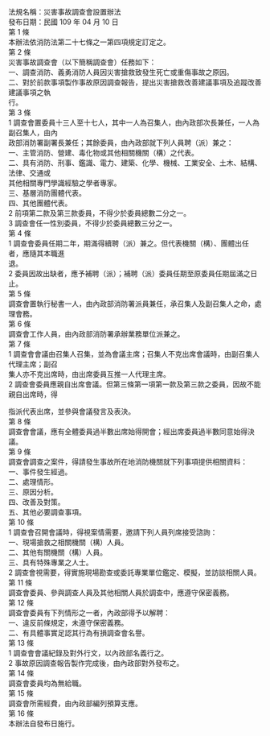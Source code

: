 法規名稱：災害事故調查會設置辦法  
發布日期：民國 109 年 04 月 10 日  
第 1 條  
本辦法依消防法第二十七條之一第四項規定訂定之。  
第 2 條  
災害事故調查會（以下簡稱調查會）任務如下：  
一、調查消防、義勇消防人員因災害搶救致發生死亡或重傷事故之原因。  
二、對於前款事項製作事故原因調查報告，提出災害搶救改善建議事項及追蹤改善建議事項之執  
行。  
第 3 條  
1 調查會置委員十三人至十七人，其中一人為召集人，由內政部次長兼任，一人為副召集人，由內  
政部消防署副署長兼任；其餘委員，由內政部就下列人員聘（派）兼之：  
一、主管消防、營建、毒化物或其他相關機關（構）之代表。  
二、具有消防、刑事、鑑識、電力、建築、化學、機械、工業安全、土木、結構、法律、交通或  
其他相關專門學識經驗之學者專家。  
三、基層消防團體代表。  
四、其他團體代表。  
2 前項第二款及第三款委員，不得少於委員總數二分之一。  
3 調查會任一性別委員，不得少於委員總數三分之一。  
第 4 條  
1 調查會委員任期二年，期滿得續聘（派）兼之。但代表機關（構）、團體出任者，應隨其本職進  
退。  
2 委員因故出缺者，應予補聘（派）；補聘（派）委員任期至原委員任期屆滿之日止。  
第 5 條  
調查會置執行秘書一人，由內政部消防署派員兼任，承召集人及副召集人之命，處理會務。  
第 6 條  
調查會工作人員，由內政部消防署承辦業務單位派兼之。  
第 7 條  
1 調查會會議由召集人召集，並為會議主席；召集人不克出席會議時，由副召集人代理主席；副召  
集人亦不克出席時，由出席委員互推一人代理主席。  
2 調查會委員應親自出席會議。但第三條第一項第一款及第三款之委員，因故不能親自出席時，得  


指派代表出席，並參與會議發言及表決。  
第 8 條  
調查會會議，應有全體委員過半數出席始得開會；經出席委員過半數同意始得決議。  
第 9 條  
調查會調查之案件，得請發生事故所在地消防機關就下列事項提供相關資料：  
一、事件發生經過。  
二、處理情形。  
三、原因分析。  
四、改善及對策。  
五、其他必要調查事項。  
第 10 條  
1 調查會召開會議時，得視案情需要，邀請下列人員列席接受諮詢：  
一、現場搶救之相關機關（構）人員。  
二、其他有關機關（構）人員。  
三、具有特殊專業之人士。  
2 調查會視需要，得實施現場勘查或委託專業單位鑑定、模擬，並訪談相關人員。  
第 11 條  
調查會委員、參與調查人員及其他相關人員於調查中，應遵守保密義務。  
第 12 條  
調查會委員有下列情形之一者，內政部得予以解聘：  
一、違反前條規定，未遵守保密義務。  
二、有具體事實足認其行為有損調查會名譽。  
第 13 條  
1 調查會會議紀錄及對外行文，以內政部名義行之。  
2 事故原因調查報告製作完成後，由內政部對外發布之。  
第 14 條  
調查會委員均為無給職。  
第 15 條  
調查會所需經費，由內政部編列預算支應。  
第 16 條  
本辦法自發布日施行。  


